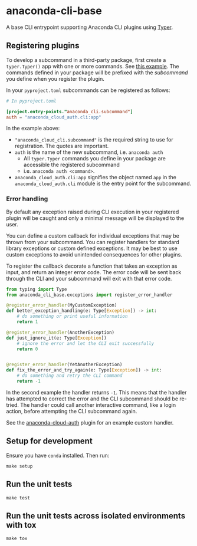# anaconda-cli-base

A base CLI entrypoint supporting Anaconda CLI plugins using [Typer](https://github.com/fastapi/typer).

## Registering plugins

To develop a subcommand in a third-party package, first create a `typer.Typer()` app with one or more commands.
See [this example](https://typer.tiangolo.com/#example-upgrade). The commands defined in your package will be prefixed
with the *subcommand* you define when you register the plugin.

In your `pyproject.toml` subcommands can be registered as follows:

```toml
# In pyproject.toml

[project.entry-points."anaconda_cli.subcommand"]
auth = "anaconda_cloud_auth.cli:app"
```

In the example above:

* `"anaconda_cloud_cli.subcommand"` is the required string to use for registration. The quotes are important.
* `auth` is the name of the new subcommand, i.e. `anaconda auth`
  * All `typer.Typer` commands you define in your package are accessible the registered subcommand
  * i.e. `anaconda auth <command>`.
* `anaconda_cloud_auth.cli:app` signifies the object named `app` in the `anaconda_cloud_auth.cli` module is the entry point for the subcommand.

### Error handling

By default any exception raised during CLI execution in your registered plugin will be caught and only a minimal
message will be displayed to the user.

You can define a custom callback for individual exceptions that may be thrown from your subcommand. You can
register handlers for standard library exceptions or custom defined exceptions. It may be best to use custom
exceptions to avoid unintended consequences for other plugins.

To register the callback decorate a function that takes an exception as input, and return an integer error code.
The error code will be sent back through the CLI and your subcommand will exit with that error code.

```python
from typing import Type
from anaconda_cli_base.exceptions import register_error_handler

@register_error_handler(MyCustomException)
def better_exception_handling(e: Type[Exception]) -> int:
    # do something or print useful information
    return 1

@register_error_handler(AnotherException)
def just_ignore_it(e: Type[Exception])
    # ignore the error and let the CLI exit successfully
    return 0


@register_error_handler(YetAnotherException)
def fix_the_error_and_try_again(e: Type[Exception]) -> int:
    # do something and retry the CLI command
    return -1
```

In the second example the handler returns `-1`. This means that the handler has attempted to correct the error
and the CLI subcommand should be re-tried. The handler could call another interactive command, like a login action,
before attempting the CLI subcommand again.

See the [anaconda-cloud-auth](https://github.com/anaconda/anaconda-cloud-tools/blob/main/libs/anaconda-cloud-auth/src/anaconda_cloud_auth/cli.py) plugin for an example custom handler.

## Setup for development

Ensure you have `conda` installed.
Then run:

```shell
make setup
```

## Run the unit tests

```shell
make test
```

## Run the unit tests across isolated environments with tox
```shell
make tox
```
